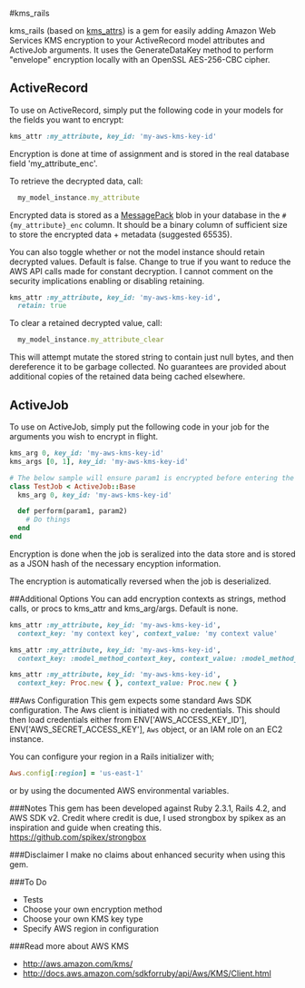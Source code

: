 #kms_rails

kms_rails (based on [kms_attrs](https://github.com/justinoue/kms_attrs)) is a gem for easily adding Amazon Web Services KMS encryption to your ActiveRecord model attributes and ActiveJob arguments. It uses the GenerateDataKey method to perform "envelope" encryption locally with an OpenSSL AES-256-CBC cipher.

## ActiveRecord

To use on ActiveRecord, simply put the following code in your models for the fields you want to encrypt:
```ruby
kms_attr :my_attribute, key_id: 'my-aws-kms-key-id'
```
Encryption is done at time of assignment and is stored in the real database field 'my_attribute_enc'.

To retrieve the decrypted data, call:
```ruby
  my_model_instance.my_attribute
```

Encrypted data is stored as a [MessagePack](https://github.com/msgpack/msgpack-ruby) blob in your database in the `#{my_attribute}_enc` column. It should be a binary column of sufficient size to store the encrypted data + metadata (suggested 65535).

You can also toggle whether or not the model instance should retain decrypted values. Default is false. Change to true if you want to reduce the AWS API calls made for constant decryption. I cannot comment on the security implications enabling or disabling retaining.
```ruby
kms_attr :my_attribute, key_id: 'my-aws-kms-key-id',
  retain: true
```

To clear a retained decrypted value, call:
```ruby
  my_model_instance.my_attribute_clear
```

This will attempt mutate the stored string to contain just null bytes, and then dereference it to be garbage collected. No guarantees are provided about additional copies of the retained data being cached elsewhere.

## ActiveJob

To use on ActiveJob, simply put the following code in your job for the arguments you wish to encrypt in flight.
```ruby
kms_arg 0, key_id: 'my-aws-kms-key-id'
kms_args [0, 1], key_id: 'my-aws-kms-key-id'

# The below sample will ensure param1 is encrypted before entering the job store
class TestJob < ActiveJob::Base
  kms_arg 0, key_id: 'my-aws-kms-key-id'

  def perform(param1, param2)
    # Do things
  end
end

```
Encryption is done when the job is seralized into the data store and is stored as a JSON hash of the necessary encyption information.

The encryption is automatically reversed when the job is deserialized.

##Additional Options
You can add encryption contexts as strings, method calls, or procs to kms_attr and kms_arg/args. Default is none.
```ruby
kms_attr :my_attribute, key_id: 'my-aws-kms-key-id',
  context_key: 'my context key', context_value: 'my context value'

kms_attr :my_attribute, key_id: 'my-aws-kms-key-id',
  context_key: :model_method_context_key, context_value: :model_method_context_value

kms_attr :my_attribute, key_id: 'my-aws-kms-key-id',
  context_key: Proc.new { }, context_value: Proc.new { }
```

##Aws Configuration
This gem expects some standard Aws SDK configuration. The Aws client is initiated with no credentials. This should then load credentials either from ENV['AWS_ACCESS_KEY_ID'], ENV['AWS_SECRET_ACCESS_KEY'], `Aws` object, or an IAM role on an EC2 instance.

You can configure your region in a Rails initializer with;
```ruby
Aws.config[:region] = 'us-east-1'
```

or by using the documented AWS environmental variables.


###Notes
This gem has been developed against Ruby 2.3.1, Rails 4.2, and AWS SDK v2. Credit where credit is due, I used strongbox by spikex as an inspiration and guide when creating this. https://github.com/spikex/strongbox

###Disclaimer
I make no claims about enhanced security when using this gem.

###To Do
* Tests
* Choose your own encryption method
* Choose your own KMS key type
* Specify AWS region in configuration

###Read more about AWS KMS
* http://aws.amazon.com/kms/
* http://docs.aws.amazon.com/sdkforruby/api/Aws/KMS/Client.html
